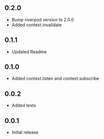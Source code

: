 ## 0.2.0

- Bump riverpod version to 2.0.0
- Added context.invalidate

## 0.1.1

- Updated Readme

## 0.1.0

- Added context.listen and context.subscribe

## 0.0.2

- Added tests

## 0.0.1

- Initial release
